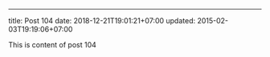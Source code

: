 ---
title: Post 104
date: 2018-12-21T19:01:21+07:00
updated: 2015-02-03T19:19:06+07:00

This is content of post 104